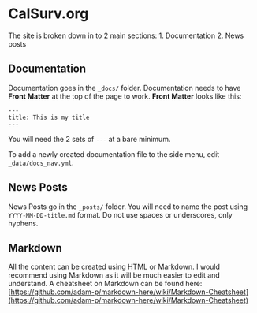 # CalSurv.org

The site is broken down in to 2 main sections: 
    1. Documentation
    2. News posts

## Documentation
Documentation goes in the `_docs/` folder.  Documentation needs to have **Front Matter** at the top of the page to work.  **Front Matter** looks like this:
```
---
title: This is my title
---
```
You will need the 2 sets of `---` at a bare minimum.

To add a newly created documentation file to the side menu, edit `_data/docs_nav.yml`.

## News Posts
News Posts go in the `_posts/` folder.  You will need to name the post using `YYYY-MM-DD-title.md` format.  Do not use spaces or underscores, only hyphens.

## Markdown
All the content can be created using HTML or Markdown.  I would recommend using Markdown as it will be much easier to edit and understand.  A cheatsheet on Markdown can be found here: [https://github.com/adam-p/markdown-here/wiki/Markdown-Cheatsheet](https://github.com/adam-p/markdown-here/wiki/Markdown-Cheatsheet)

